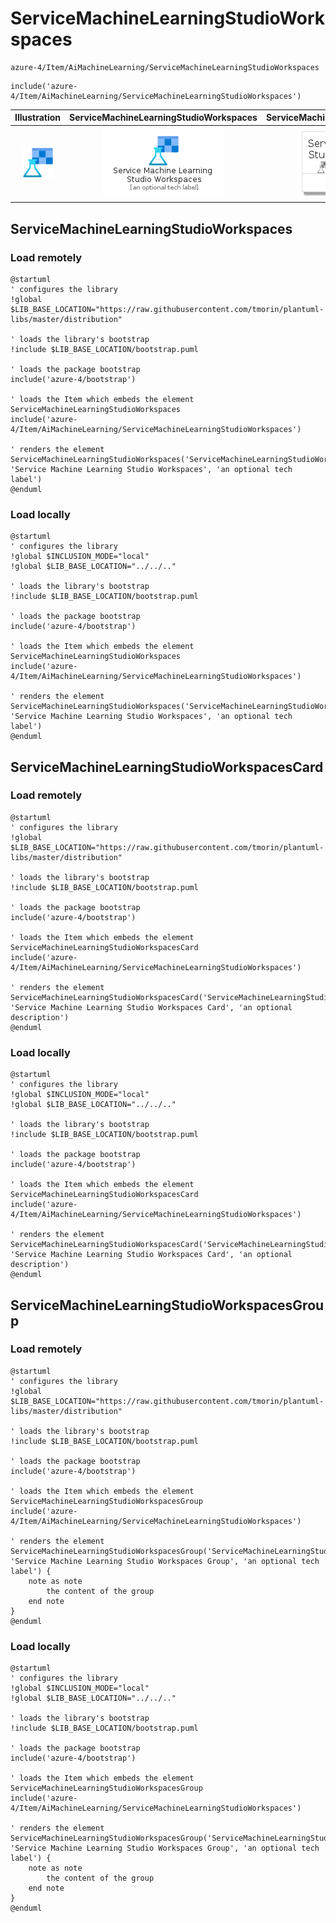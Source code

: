 # ServiceMachineLearningStudioWorkspaces


```text
azure-4/Item/AiMachineLearning/ServiceMachineLearningStudioWorkspaces
```

```text
include('azure-4/Item/AiMachineLearning/ServiceMachineLearningStudioWorkspaces')
```



| Illustration | ServiceMachineLearningStudioWorkspaces | ServiceMachineLearningStudioWorkspacesCard | ServiceMachineLearningStudioWorkspacesGroup |
| :---: | :---: | :---: | :---: |
| ![illustration for Illustration](../../../azure-4/Item/AiMachineLearning/ServiceMachineLearningStudioWorkspaces.png) | ![illustration for ServiceMachineLearningStudioWorkspaces](../../../azure-4/Item/AiMachineLearning/ServiceMachineLearningStudioWorkspaces.Local.png) | ![illustration for ServiceMachineLearningStudioWorkspacesCard](../../../azure-4/Item/AiMachineLearning/ServiceMachineLearningStudioWorkspacesCard.Local.png) | ![illustration for ServiceMachineLearningStudioWorkspacesGroup](../../../azure-4/Item/AiMachineLearning/ServiceMachineLearningStudioWorkspacesGroup.Local.png) |




## ServiceMachineLearningStudioWorkspaces

### Load remotely
```plantuml
@startuml
' configures the library
!global $LIB_BASE_LOCATION="https://raw.githubusercontent.com/tmorin/plantuml-libs/master/distribution"

' loads the library's bootstrap
!include $LIB_BASE_LOCATION/bootstrap.puml

' loads the package bootstrap
include('azure-4/bootstrap')

' loads the Item which embeds the element ServiceMachineLearningStudioWorkspaces
include('azure-4/Item/AiMachineLearning/ServiceMachineLearningStudioWorkspaces')

' renders the element
ServiceMachineLearningStudioWorkspaces('ServiceMachineLearningStudioWorkspaces', 'Service Machine Learning Studio Workspaces', 'an optional tech label')
@enduml
```

### Load locally
```plantuml
@startuml
' configures the library
!global $INCLUSION_MODE="local"
!global $LIB_BASE_LOCATION="../../.."

' loads the library's bootstrap
!include $LIB_BASE_LOCATION/bootstrap.puml

' loads the package bootstrap
include('azure-4/bootstrap')

' loads the Item which embeds the element ServiceMachineLearningStudioWorkspaces
include('azure-4/Item/AiMachineLearning/ServiceMachineLearningStudioWorkspaces')

' renders the element
ServiceMachineLearningStudioWorkspaces('ServiceMachineLearningStudioWorkspaces', 'Service Machine Learning Studio Workspaces', 'an optional tech label')
@enduml
```

## ServiceMachineLearningStudioWorkspacesCard

### Load remotely
```plantuml
@startuml
' configures the library
!global $LIB_BASE_LOCATION="https://raw.githubusercontent.com/tmorin/plantuml-libs/master/distribution"

' loads the library's bootstrap
!include $LIB_BASE_LOCATION/bootstrap.puml

' loads the package bootstrap
include('azure-4/bootstrap')

' loads the Item which embeds the element ServiceMachineLearningStudioWorkspacesCard
include('azure-4/Item/AiMachineLearning/ServiceMachineLearningStudioWorkspaces')

' renders the element
ServiceMachineLearningStudioWorkspacesCard('ServiceMachineLearningStudioWorkspacesCard', 'Service Machine Learning Studio Workspaces Card', 'an optional description')
@enduml
```

### Load locally
```plantuml
@startuml
' configures the library
!global $INCLUSION_MODE="local"
!global $LIB_BASE_LOCATION="../../.."

' loads the library's bootstrap
!include $LIB_BASE_LOCATION/bootstrap.puml

' loads the package bootstrap
include('azure-4/bootstrap')

' loads the Item which embeds the element ServiceMachineLearningStudioWorkspacesCard
include('azure-4/Item/AiMachineLearning/ServiceMachineLearningStudioWorkspaces')

' renders the element
ServiceMachineLearningStudioWorkspacesCard('ServiceMachineLearningStudioWorkspacesCard', 'Service Machine Learning Studio Workspaces Card', 'an optional description')
@enduml
```

## ServiceMachineLearningStudioWorkspacesGroup

### Load remotely
```plantuml
@startuml
' configures the library
!global $LIB_BASE_LOCATION="https://raw.githubusercontent.com/tmorin/plantuml-libs/master/distribution"

' loads the library's bootstrap
!include $LIB_BASE_LOCATION/bootstrap.puml

' loads the package bootstrap
include('azure-4/bootstrap')

' loads the Item which embeds the element ServiceMachineLearningStudioWorkspacesGroup
include('azure-4/Item/AiMachineLearning/ServiceMachineLearningStudioWorkspaces')

' renders the element
ServiceMachineLearningStudioWorkspacesGroup('ServiceMachineLearningStudioWorkspacesGroup', 'Service Machine Learning Studio Workspaces Group', 'an optional tech label') {
    note as note
        the content of the group
    end note
}
@enduml
```

### Load locally
```plantuml
@startuml
' configures the library
!global $INCLUSION_MODE="local"
!global $LIB_BASE_LOCATION="../../.."

' loads the library's bootstrap
!include $LIB_BASE_LOCATION/bootstrap.puml

' loads the package bootstrap
include('azure-4/bootstrap')

' loads the Item which embeds the element ServiceMachineLearningStudioWorkspacesGroup
include('azure-4/Item/AiMachineLearning/ServiceMachineLearningStudioWorkspaces')

' renders the element
ServiceMachineLearningStudioWorkspacesGroup('ServiceMachineLearningStudioWorkspacesGroup', 'Service Machine Learning Studio Workspaces Group', 'an optional tech label') {
    note as note
        the content of the group
    end note
}
@enduml
```

